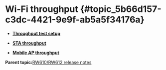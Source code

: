 # Wi-Fi throughput {#topic_5b66d157-c3dc-4421-9e9f-ab5a5f34176a}

-   **[Throughput test setup](../topics/throughput_test_setup_03.md)**  

-   **[STA throughput](../topics/sta_throughput_03.md)**  

-   **[Mobile AP throughput](../topics/mobile_ap_throughput_03.md)**  


**Parent topic:**[RW610/RW612 release notes](../topics/rw610-rw612-release-notes.md)

